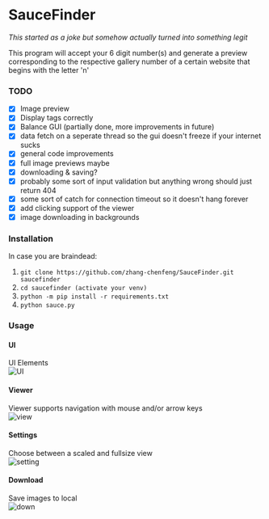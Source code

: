 # SauceFinder
*This started as a joke but somehow actually turned into something legit*

This program will accept your 6 digit number(s) and generate a preview corresponding to the respective gallery number of a certain website that begins with the letter 'n'


### TODO
- [x] Image preview
- [x] Display tags correctly
- [x] Balance GUI (partially done, more improvements in future)
- [x] data fetch on a seperate thread so the gui doesn't freeze if your internet sucks
- [x] general code improvements
- [x] full image previews maybe
- [x] downloading & saving?
- [x] probably some sort of input validation but anything wrong should just return 404
- [x] some sort of catch for connection timeout so it doesn't hang forever
- [x] add clicking support of the viewer
- [x] image downloading in backgrounds

### Installation
In case you are braindead:
1. `git clone https://github.com/zhang-chenfeng/SauceFinder.git saucefinder`
2. `cd saucefinder (activate your venv)`
3. `python -m pip install -r requirements.txt`
4. `python sauce.py`

### Usage

#### UI
UI Elements\
![UI](https://cdn.discordapp.com/attachments/496020212764901387/709842419306463242/main.png)

#### Viewer
Viewer supports navigation with mouse and/or arrow keys\
![view](https://cdn.discordapp.com/attachments/496020212764901387/709833761130414171/viewer_2.png)

#### Settings
Choose between a scaled and fullsize view\
![setting](https://cdn.discordapp.com/attachments/496020212764901387/709528532195213442/setting.png)

#### Download
Save images to local\
![down](https://cdn.discordapp.com/attachments/496020212764901387/709843641597821088/down.png)
